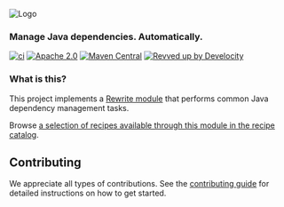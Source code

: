 ![Logo](https://github.com/openrewrite/rewrite/raw/main/doc/logo-oss.png)
### Manage Java dependencies. Automatically.

[![ci](https://github.com/openrewrite/rewrite-java-dependencies/actions/workflows/ci.yml/badge.svg)](https://github.com/openrewrite/rewrite-java-dependencies/actions/workflows/ci.yml)
[![Apache 2.0](https://img.shields.io/github/license/openrewrite/rewrite-java-dependencies.svg)](https://www.apache.org/licenses/LICENSE-2.0)
[![Maven Central](https://img.shields.io/maven-central/v/org.openrewrite.recipe/rewrite-java-dependencies.svg)](https://mvnrepository.com/artifact/org.openrewrite.recipe/rewrite-java-dependencies)
[![Revved up by Develocity](https://img.shields.io/badge/Revved%20up%20by-Develocity-06A0CE?logo=Gradle&labelColor=02303A)](https://ge.openrewrite.org/scans)

### What is this?

This project implements a [Rewrite module](https://github.com/openrewrite/rewrite) that performs common Java dependency management tasks.

Browse [a selection of recipes available through this module in the recipe catalog](https://docs.openrewrite.org/recipes/java/dependencies).

## Contributing

We appreciate all types of contributions. See the [contributing guide](https://github.com/openrewrite/.github/blob/main/CONTRIBUTING.md) for detailed instructions on how to get started.
